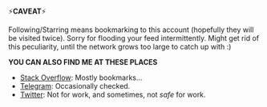 ⚡**CAVEAT**⚡

Following/Starring means bookmarking to this account (hopefully they will be visited twice). Sorry for flooding your feed intermittently. Might get rid of this peculiarity, until the network grows too large to catch up with :)

**YOU CAN ALSO FIND ME AT THESE PLACES**

- [Stack Overflow](https://stackoverflow.com/users/10586057/wtj): Mostly bookmarks...
- [Telegram](http://t.me/whentojump): Occasionally checked.
- [Twitter](https://twitter.com/wh3ntojump): Not for work, and sometimes, not _safe_ for work.

<!-- ### Hi there 👋 -->

<!--
**whentojump/whentojump** is a ✨ _special_ ✨ repository because its `README.md` (this file) appears on your GitHub profile.

Here are some ideas to get you started:

- 🔭 I’m currently working on ...
- 🌱 I’m currently learning ...
- 👯 I’m looking to collaborate on ...
- 🤔 I’m looking for help with ...
- 💬 Ask me about ...
- 📫 How to reach me: ...
- 😄 Pronouns: ...
- ⚡ Fun fact: ...
-->
